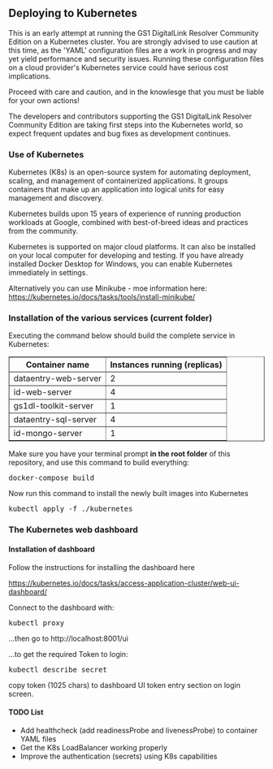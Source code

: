 ## Deploying to Kubernetes

This is an early attempt at running the GS1 DigitalLink Resolver Community Edition on a Kubernetes cluster. 
You are strongly advised to use caution at this time, as the 'YAML' configuration files are a work in progress
and may yet yield performance and security issues. Running these configuration files on a cloud provider's Kubernetes service
could have serious cost implications.

Proceed with care and caution, and in the knowlesge that you must be liable for your own actions! 

The developers and contributors supporting the GS1 DigitalLink Resolver Community Edition are taking first steps into the Kubernetes world, so expect frequent updates and bug fixes as development continues.

### Use of Kubernetes
Kubernetes (K8s) is an open-source system for automating deployment, scaling, and management of containerized applications. 
It groups containers that make up an application into logical units for easy management and discovery. 

Kubernetes builds upon 15 years of experience of running production workloads at Google, combined with best-of-breed ideas and practices from the community.

Kubernetes is supported on major cloud platforms. It can also be installed on your local computer for developing and testing. If you have already installed Docker Desktop for Windows, you can enable Kubernetes immediately in settings. 

Alternatively you can use Minikube - moe information here: https://kubernetes.io/docs/tasks/tools/install-minikube/

### Installation of the various services (current folder)
Executing the command below should build the complete service in Kubernetes:
<table border="1">
<tr><th>Container name</th><th>Instances running (replicas)</th></tr>
<tr><td>dataentry-web-server</td><td>2</td></tr>
<tr><td>id-web-server</td><td>4</td></tr>
<tr><td>gs1dl-toolkit-server</td><td>1</td></tr>
<tr><td>dataentry-sql-server</td><td>4</td></tr>
<tr><td>id-mongo-server</td><td>1</td></tr>
</table>

Make sure you have your terminal prompt <b>in the root folder</b> of this repository, and use this command to build everything:
<pre>docker-compose build</pre>
Now run this command to install the newly built images into Kubernetes
<pre>kubectl apply -f ./kubernetes</pre>

### The Kubernetes web dashboard

#### Installation of dashboard
Follow the instructions for installing the dashboard here

https://kubernetes.io/docs/tasks/access-application-cluster/web-ui-dashboard/

Connect to the dashboard with:
<pre>kubectl proxy</pre>
...then go to http://localhost:8001/ui

...to get the required Token to login:
<pre>kubectl describe secret</pre>

copy token (1025 chars) to dashboard UI token entry section on login screen.

#### TODO List
* Add healthcheck (add readinessProbe and livenessProbe) to container YAML files
* Get the K8s LoadBalancer working properly
* Improve the authentication (secrets) using K8s capabilities